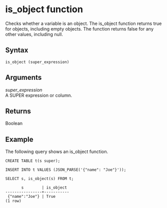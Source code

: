 # is\_object function<a name="r_is_object"></a>

Checks whether a variable is an object\. The is\_object function returns true for objects, including empty objects\. The function returns false for any other values, including null\.

## Syntax<a name="r_is_object-synopsis"></a>

```
is_object (super_expression)
```

## Arguments<a name="r_is_object-arguments"></a>

*super\_expression*  
A SUPER expression or column\.

## Returns<a name="r_is_object-returns"></a>

Boolean

## Example<a name="r_is_object_example"></a>

The following query shows an is\_object function\.

```
CREATE TABLE t(s super);

INSERT INTO t VALUES (JSON_PARSE('{"name": "Joe"}'));

SELECT s, is_object(s) FROM t;

       s        | is_object
----------------+-----------
 {"name":"Joe"} | True
(1 row)
```